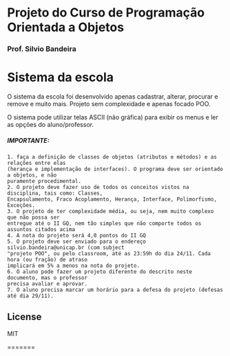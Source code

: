 # Projeto do Curso de Programação Orientada a Objetos
### Prof. Silvio Bandeira ###

# Sistema da escola

O sistema da escola foi desenvolvido apenas cadastrar, alterar, procurar e remove e muito mais. Projeto sem complexidade e apenas focado POO.

O sistema pode utilizar telas ASCII (não gráfica) para exibir os menus e ler as opções do aluno/professor.

##### IMPORTANTE:

	1. faça a definição de classes de objetos (atributos e métodos) e as relações entre elas
	(herança e implementação de interfaces). O programa deve ser orientado a objetos, e não
	puramente procedimental.
	2. O projeto deve fazer uso de todos os conceitos vistos na disciplina, tais como: Classes,
	Encapsulamento, Fraco Acoplamento, Herança, Interface, Polimorfismo, Exceções.
	3. O projeto de ter complexidade média, ou seja, nem muito complexo que não possa ser
	entregue até o II GQ, nem tão simples que não comporte todos os assuntos citados acima
	4. A nota do projeto será 4,0 pontos do II GQ
	5. O projeto deve ser enviado para o endereço silvio.bandeira@unicap.br (com subject
	"projeto POO", ou pelo classroom, até as 23:59h do dia 24/11. Cada hora (ou fração) de atraso
	implicará em 5% a menos na nota do projeto.
	6. O aluno pode fazer um projeto diferente do descrito neste documento, mas o professor
	precisa avaliar e aprovar.
	7. O aluno precisa marcar um horário para a defesa do projeto (defesas até dia 29/11).

License
----

MIT

=======
